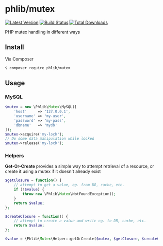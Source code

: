 # phlib/mutex

[![Latest Version](https://img.shields.io/github/release/phlib/mutex.svg?style=flat-square)](https://github.com/phlib/mutex/releases)
[![Build Status](https://img.shields.io/travis/phlib/mutex/master.svg?style=flat-square)](https://travis-ci.org/phlib/mutex)
[![Total Downloads](https://img.shields.io/packagist/dt/phlib/mutex.svg?style=flat-square)](https://packagist.org/packages/phlib/mutex)

PHP mutex handling in different ways

## Install

Via Composer

``` bash
$ composer require phlib/mutex
```

## Usage

### MySQL

```php
$mutex = new \Phlib\Mutex\MySQL([
    'host'     => '127.0.0.1',
    'username' => 'my-user',
    'password' => 'my-pass',
    'dbname'   => 'mydb'
]);
$mutex->acquire('my-lock');
// Do some data manipulation while locked
$mutex->release('my-lock');
```

### Helpers

**Get-Or-Create** provides a simple way to attempt retrieval of a resource,
or create it using a mutex if it doesn't already exist

```php
$getClosure = function() {
    // attempt to get a value, eg. from DB, cache, etc.
    if (!$value) {
        throw new \Phlib\Mutex\NotFoundException();
    }
    return $value;
};

$createClosure = function() {
    // attempt to create a value and write eg. to DB, cache, etc.
    return $value;
};

$value = \Phlib\Mutex\Helper::getOrCreate($mutex, $getClosure, $createClosure);
```
